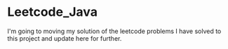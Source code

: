 # Leetcode_Java
I'm going to moving my solution of the leetcode problems I have solved to this project and update here for further.